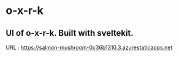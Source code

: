 # o-x-r-k
## UI of o-x-r-k. Built with sveltekit.

URL : https://salmon-mushroom-0c36b1310.3.azurestaticapps.net
